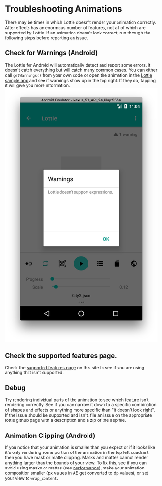 # Troubleshooting Animations

There may be times in which Lottie doesn't render your animation correctly. After effects has an enormous number of features, not all of which are supported by Lottie. If an animation doesn't look correct, run through the following steps before reporting an issue.

## Check for Warnings (Android)
The Lottie for Android will automatically detect and report some errors. It doesn't catch everything but will catch many common cases. You can either call `getWarnings()` from your own code or open the animation in the [Lottie sample app](https://play.google.com/store/apps/details?id=com.airbnb.lottie) and see if warnings show up in the top right. If they do, tapping it will give you more information.
![Warnings](/images/warnings.png)

## Check the supported features page.
Check the [supported features page](/supported-features.md) on this site to see if you are using anything that isn't supported.

## Debug
Try rendering individual parts of the animation to see which feature isn't rendering correctly. See if you can narrow it down to a specific combination of shapes and effects or anything more specific than "it doesn't look right". If the issue should be supported and isn't, file an issue on the appropriate lottie github page with a description and a zip of the aep file.

## Animation Clipping (Android)
If you notice that your animation is smaller than you expect or if it looks like it's only rendering some portion of the animation in the top left quadrant then you have mask or matte clipping. Masks and mattes cannot render anything larger than the bounds of your view. To fix this, see if you can avoid using masks or mattes (see [performance](/performance.md)), make your animation composition smaller (px values in AE get converted to dp values), or set your view to `wrap_content`.